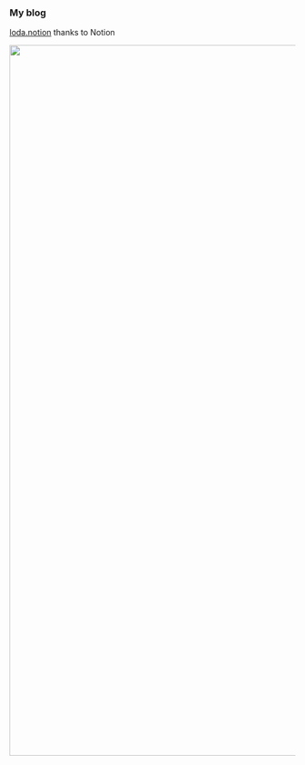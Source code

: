 ### My blog
[loda.notion](https://loda.notion.site/croak-cf1a34831c3e4c118d09ba0a753815f7?pvs=4) thanks to Notion

<p align="center">
  <a href="https://loda.notion.site/">
    <img alt="Loda Tang's blog" src="https://github.com/user-attachments/assets/70b1f3d9-73b0-4d23-8426-426c11189911" width="1250">
  </a>
</p>
